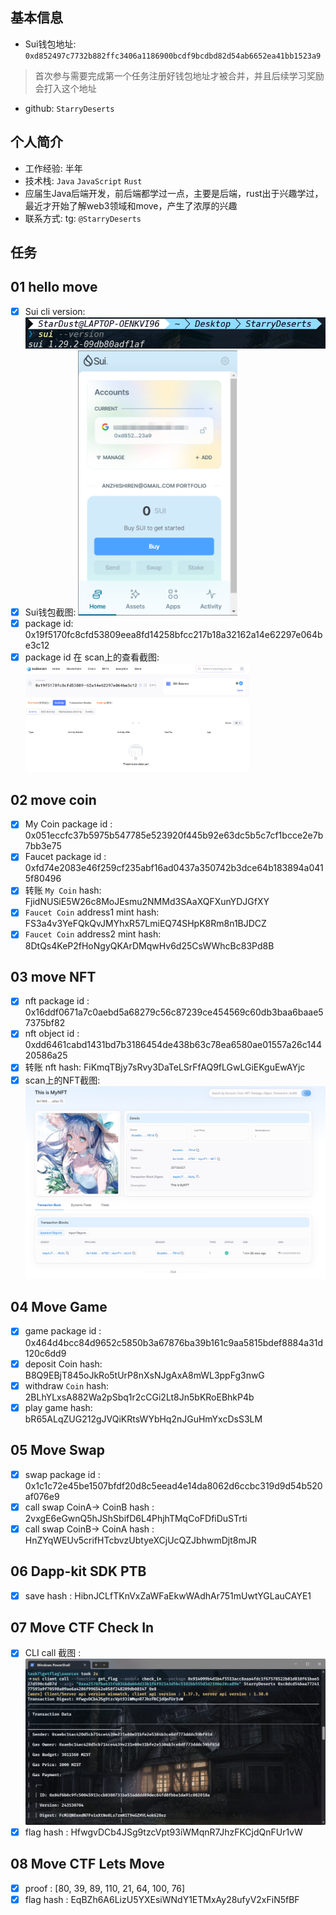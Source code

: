 ## 基本信息
- Sui钱包地址: `0xd852497c7732b882ffc3406a1186900bcdf9bcdbd82d54ab6652ea41bb1523a9`
> 首次参与需要完成第一个任务注册好钱包地址才被合并，并且后续学习奖励会打入这个地址
- github: `StarryDeserts`

## 个人简介
- 工作经验: 半年
- 技术栈: `Java` `JavaScript` `Rust`
- 应届生Java后端开发，前后端都学过一点，主要是后端，rust出于兴趣学过，最近才开始了解web3领域和move，产生了浓厚的兴趣
- 联系方式: tg: `@StarryDeserts` 

## 任务

##   01 hello move  
- [x] Sui cli version:<img src="suiVersion.png" alt="suiVersion" style="zoom:67%;" />
- [x] Sui钱包截图: <img src="suiWallet.png" alt="suiWallet" style="zoom:47%;" />
- [x] package id: 0x19f5170fc8cfd53809eea8fd14258bfcc217b18a32162a14e62297e064be3c12
- [x] package id 在 scan上的查看截图:<img src="scan.png" alt="scan" style="zoom:35%;" />

##   02 move coin
- [x] My Coin package id : 0x051eccfc37b5975b547785e523920f445b92e63dc5b5c7cf1bcce2e7b7bb3e75
- [x] Faucet package id : 0xfd74e2083e46f259cf235abf16ad0437a350742b3dce64b183894a0415f80496
- [x] 转账 `My Coin` hash: FjidNUSiE5W26c8MoJEsmu2NMMd3SAaXQFXunYDJGfXY
- [x] `Faucet Coin` address1 mint hash: FS3a4v3YeFQkQvJMYhxR57LmiEQ74SHpK8Rm8n1BJDCZ
- [x] `Faucet Coin` address2 mint hash: 8DtQs4KeP2fHoNgyQKArDMqwHv6d25CsWWhcBc83Pd8B

##   03 move NFT
- [x] nft package id : 0x16ddf0671a7c0aebd5a68279c56c87239ce454569c60db3baa6baae57375bf82
- [x] nft object id : 0xdd6461cabd1431bd7b3186454de438b63c78ea6580ae01557a26c14420586a25
- [x] 转账 nft  hash: FiKmqTBjy7sRvy3DaTeLSrFfAQ9fLGwLGiEKguEwAYjc
- [x] scan上的NFT截图:![](myNFT.png)

##   04 Move Game
- [x] game package id : 0x464d4bcc84d9652c5850b3a67876ba39b161c9aa5815bdef8884a31d120c6dd9
- [x] deposit Coin hash: B8Q9EBjT845oJkRo5tUrP8nXsNJgAxA8mWL3ppFg3nwG
- [x] withdraw `Coin` hash: 2BLhYLxsA882Wa2pSbq1r2cCGi2Lt8Jn5bKRoEBhkP4b
- [x] play game hash: bR65ALqZUG212gJVQiKRtsWYbHq2nJGuHmYxcDsS3LM

##   05 Move Swap
- [x] swap package id : 0x1c1c72e45be1507bfdf20d8c5eead4e14da8062d6ccbc319d9d54b520af076e9
- [x] call swap CoinA-> CoinB  hash :  2vxgE6eGwnQ5hJShSbifD6L4PhjhTMqCoFDfiDuSTrti
- [x] call swap CoinB-> CoinA  hash : HnZYqWEUv5crifHTcbvzUbtyeXCjUcQZJbhwmDjt8mJR

##   06 Dapp-kit SDK PTB
- [x] save hash : HibnJCLfTKnVxZaWFaEkwWAdhAr751mUwtYGLauCAYE1

##   07 Move CTF Check In
- [x] CLI call 截图 : ![task7CLI](code/task7/task7CLI.png)
- [x] flag hash : HfwgvDCb4JSg9tzcVpt93iWMqnR7JhzFKCjdQnFUr1vW

##   08 Move CTF Lets Move
- [x] proof : [80, 39, 89, 110, 21, 64, 100, 76]
- [x] flag hash : EqBZh6A6LizU5YXEsiWNdY1ETMxAy28ufyV2xFiN5fBF
